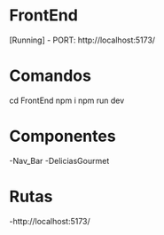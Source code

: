 # FrontEnd

[Running] - PORT: http://localhost:5173/

# Comandos

cd FrontEnd
npm i
npm run dev

# Componentes

-Nav_Bar
-DeliciasGourmet

# Rutas

-http://localhost:5173/
